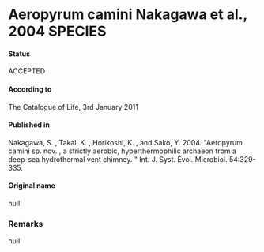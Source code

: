 Aeropyrum camini Nakagawa et al., 2004 SPECIES
=======

#### Status
ACCEPTED

#### According to
The Catalogue of Life, 3rd January 2011

#### Published in
Nakagawa, S. , Takai, K. , Horikoshi, K. , and Sako, Y. 2004. "Aeropyrum camini sp. nov. , a strictly aerobic, hyperthermophilic archaeon from a deep-sea hydrothermal vent chimney. " Int. J. Syst. Evol. Microbiol. 54:329-335.

#### Original name
null

### Remarks
null